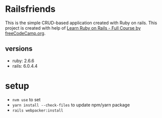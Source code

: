 # Railsfriends

This is the simple CRUD-based application created with Ruby on rails.
This project is created with help of [Learn Ruby on Rails - Full Course by freeCodeCamp.org](https://www.youtube.com/watch?v=fmyvWz5TUWg&t=215s).
## versions
- ruby: 2.6.6
- rails: 6.0.4.4

# setup
- `nvm use` to set
- `yarn install --check-files` to update npm/yarn package
- `rails webpacker:install`
